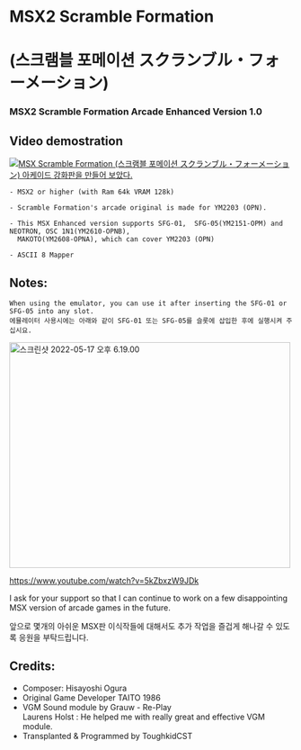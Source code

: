# MSX2 Scramble Formation 
#		(스크램블 포메이션 スクランブル・フォーメーション)
### MSX2 Scramble Formation Arcade Enhanced Version 1.0


## Video demostration

[![MSX Scramble Formation (스크램블 포메이션 スクランブル・フォーメーション) 아케이드 강화판을 만들어 보았다.](https://yt-embed.herokuapp.com/embed?v=DvM3JTCmEI0)](https://www.youtube.com/watch?v=DvM3JTCmEI0 "MSX 기기괴계(奇々怪界 KIKI KAIKAI) 아케이드 강화판을 만들어 보았다. ")



	- MSX2 or higher (with Ram 64k VRAM 128k) 
 
	- Scramble Formation's arcade original is made for YM2203 (OPN).

	- This MSX Enhanced version supports SFG-01,  SFG-05(YM2151-OPM) and NEOTRON, OSC 1N1(YM2610-OPNB), 
	  MAKOTO(YM2608-OPNA), which can cover YM2203 (OPN)

	- ASCII 8 Mapper



## Notes:

	When using the emulator, you can use it after inserting the SFG-01 or SFG-05 into any slot.
	에뮬레이터 사용시에는 아래와 같이 SFG-01 또는 SFG-05를 슬롯에 삽입한 후에 실행시켜 주십시요. 

<a data-flickr-embed="true" href="https://www.flickr.com/gp/toughkidcst/s43ngv" title="스크린샷 2022-05-17 오후 6.19.00"><img src="https://live.staticflickr.com/65535/52080158180_483770d93d.jpg" width="500" height="401" alt="스크린샷 2022-05-17 오후 6.19.00"></a>

https://www.youtube.com/watch?v=5kZbxzW9JDk



I ask for your support so that 
            I can continue to work on a few disappointing MSX version of arcade games in the future.

앞으로 몇개의 아쉬운 MSX판 이식작들에 대해서도 추가 작업을 즐겁게 해나갈 수 있도록 응원을 부탁드립니다. 


## Credits:

- Composer: Hisayoshi Ogura
- Original Game Developer TAITO 1986
- VGM Sound module by Grauw - Re-Play                           
  Laurens Holst : He helped me with really great and effective VGM module.
- Transplanted & Programmed by ToughkidCST 
